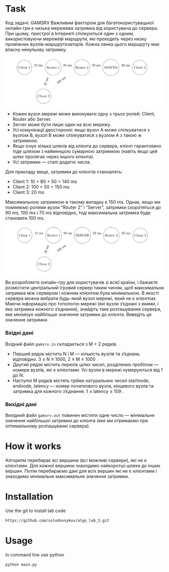 # Task

Код задачi: GAMSRV Важливим фактором для багатокористувацької онлайн-гри є низька мережева затримка вiд користувача до
сервера. При цьому, пристрої в Iнтернетi спiлкуються один з одним, використовуючи мережевi маршрути, якi проходять через
низку промiжних вузлiв-маршрутизаторiв. Кожна ланка цього маршруту має власну ненульову затримку.

![](ReadmeImages/1.png)

- Кожен вузол мережi може виконувати одну з трьох ролей: Client, Router або Server.
- Server може бути лише один на всю мережу.
- Усi комунiкацiї двостороннi: якщо вузол A може спiлкуватися з вузлом B, вузол B може спiлкуватися з вузлом A з такою ж
  затримкою.
- Якщо iснує кiлька шляхiв вiд клiєнта до сервера, клiєнт гарантовано пiде шляхом з найменшою сумарною затримкою (навiть
  якщо цей шлях пролягає через iншого клiєнта).
- Усi затримки — сталi додатнi числа.

Для прикладу вище, затримки до клiєнтiв становлять:

- Client 1: 10 + 80 + 50 = 140 ms
- Client 2: 100 + 50 = 150 ms
- Client 3: 20 ms

Максимальною затримкою в такому випадку є 150 ms. Однак, якщо ми помiняємо ролями вузли “Router 2” i “Server”, затримки
скоротяться до 90 ms, 100 ms i 70 ms вiдповiдно, тодi максимальна затримка буде становити 100 ms.

![](ReadmeImages/2.png)

Ви розробляєте онлайн-гру для користувачiв зi всiєї країни, i бажаєте розмiстити центральний iгровий сервер таким чином,
щоб максимальна затримка мiж сервером i кожним клiєнтом була мiнiмальною. В якостi сервера можна вибрати будь-який вузол
мережi, який не є клiєнтом. Маючи iнформацiю про топологiю мережi (якi вузли з’єднанi з якими, i яка затримка кожного
з’єднання), знайдiть таке розташування сервера, яке мiнiмiзує найбiльше значення затримки до клiєнта. Виведiть це
значення затримки.

### Вхiднi данi

Вхiдний файл `gamsrv.in` складається з M + 2 рядкiв.

- Перший рядок мiстить N i M — кiлькiсть вузлiв та з’єднань вiдповiдно. 3 ≤ N ≤ 1000, 2 ≤ M ≤ 1000
- Другий рядок мiстить перелiк цiлих чисел, роздiлених пробiлом — номери вузлiв, якi є клiєнтами. Усi вузли в мережi
  нумеруються вiд 1 до N.
- Наступнi M рядкiв мiстять трiйки натуральних чисел startnode, endnode, latency — номер початкового вузла, кiнцевого
  вузла та затримка для кожного з’єднання. 1 ≤ latency ≤ 109 .

### Вихiднi данi

Вихiдний файл `gamsrv.out` повинен мiстити одне число — мiнiмальне значення найбiльшої затримки до клiєнта (яке ми
отримаємо при оптимальному розташуваннi сервера).

# How it works

Алгоритм перебирає всі вершини (всі можливі сервери), які не є клієнтами. Для кожної вершини знаходимо найкоротші шляхи
до інших вершин. Потім перебираємо дані для всіх вершин які не є клієнтами і знаходимо мінімальне максимальне значення
затримки.

# Installation

Use the git to install lab code

```bash
https://github.com/solodovnykov/algo_lab_3.git
```

# Usage

In command line use python

```bash
python main.py
```


